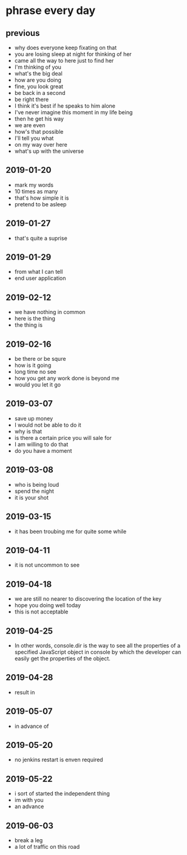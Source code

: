 # phrase every day

## previous

- why does everyone keep fixating on that
- you are losing sleep at night for thinking of her
- came all the way to here just to find her
- I'm thinking of you
- what's the big deal
- how are you doing
- fine, you look great
- be back in a second
- be right there
- I think it's best if he speaks to him alone
- I've never imagine this moment in my life being
- then he get his way
- we are even
- how's that possible
- I'll tell you what
- on my way over here
- what's up with the universe

## 2019-01-20

- mark my words
- 10 times as many
- that's how simple it is
- pretend to be asleep

## 2019-01-27

- that's quite a suprise

## 2019-01-29

- from what I can tell
- end user application

## 2019-02-12

- we have nothing in common
- here is the thing
- the thing is

## 2019-02-16

- be there or be squre
- how is it going
- long time no see
- how you get any work done is beyond me
- would you let it go

## 2019-03-07

- save up money
- I would not be able to do it
- why is that
- is there a certain price you will sale for
- I am willing to do that
- do you have a moment

## 2019-03-08

- who is being loud
- spend the night
- it is your shot

## 2019-03-15

- it has been troubing me for quite some while

## 2019-04-11

- it is not uncommon to see

## 2019-04-18

- we are still no nearer to discovering the location of the key
- hope you doing well today
- this is not acceptable

## 2019-04-25

- In other words, console.dir is the way to see all the properties of a specified JavaScript object in console by which the developer can easily get the properties of the object.

## 2019-04-28

- result in

## 2019-05-07

- in advance of

## 2019-05-20

- no jenkins restart is enven required

## 2019-05-22

- i sort of started the independent thing
- im with you
- an advance

## 2019-06-03

- break a leg
- a lot of traffic on this road